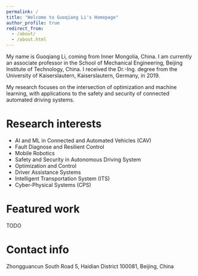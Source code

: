 ```yaml
---
permalink: /
title: "Welcome to Guoqiang Li's Homepage"
author_profile: true
redirect_from: 
  - /about/
  - /about.html
---
```


My name is Guoqiang Li, coming from Inner Mongolia, China. I am currently an associate professor in the School of Mechanical Engineering, Beijing Institute of Technology, China. I received the Dr.-Ing. degree from the University of Kaiserslautern, Kaiserslautern, Germany, in 2019. 

My research focuses on the intersection of optimization and machine learning, with applications to the safety and security of connected automated driving systems.


**Research interests**
======
-	AI and ML in Connected and Automated Vehicles (CAV)
-	Fault Diagnose and Resilient Control
-	Mobile Robotics
-	Safety and Security in Autonomous Driving System 
-	Optimization and Control
-	Driver Assistance Systems
-	Intelligent Transportation System (ITS)
-	Cyber-Physical Systems (CPS)


Featured work
======
TODO


Contact info
======
Zhongguancun South Road 5, Haidian District
100081, Beijing, China
